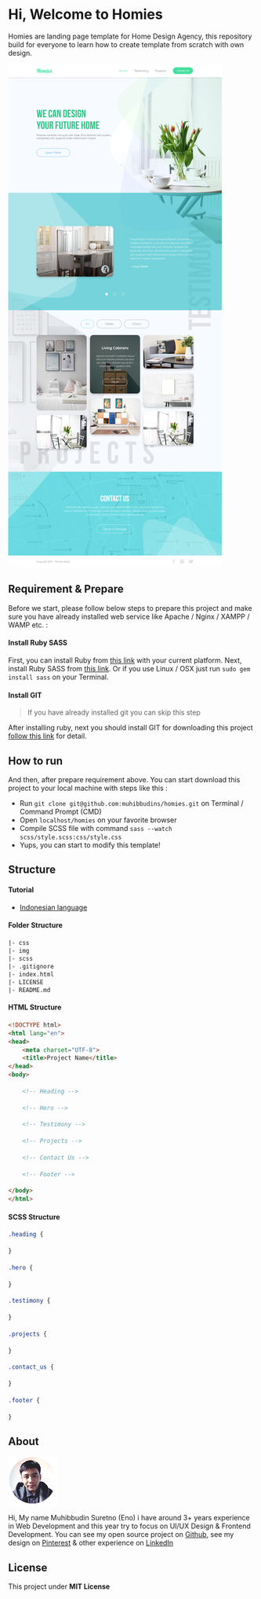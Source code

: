 # Hi, Welcome to Homies

Homies are landing page template for Home Design Agency, this repository build for everyone to learn how to create template from scratch with own design.

![Preview](/img/full.jpg)

## Requirement & Prepare

Before we start, please follow below steps to prepare this project and make sure you have already installed web service like Apache / Nginx / XAMPP / WAMP etc. :

#### Install Ruby SASS

First, you can install Ruby from [this link](https://www.ruby-lang.org/en/downloads/) with your current platform. Next, install Ruby SASS from [this link](http://sass-lang.com/install). Or if you use Linux / OSX just run `sudo gem install sass` on your Terminal.

#### Install GIT

> If you have already installed git you can skip this step

After installing ruby, next you should install GIT for downloading this project [follow this link](https://git-scm.com/book/en/v2/Getting-Started-Installing-Git) for detail.

## How to run

And then, after prepare requirement above. You can start download this project to your local machine with steps like this :

- Run `git clone git@github.com:muhibbudins/homies.git` on Terminal / Command Prompt (CMD)
- Open `localhost/homies` on your favorite browser
- Compile SCSS file with command `sass --watch scss/style.scss:css/style.css`
- Yups, you can start to modify this template!

## Structure

#### Tutorial

- [Indonesian language](https://muhibbudins.github.io/docs-homies/)

#### Folder Structure

```
|- css
|- img
|- scss
|- .gitignore
|- index.html
|- LICENSE
|- README.md
```

#### HTML Structure

```html
<!DOCTYPE html>
<html lang="en">
<head>
	<meta charset="UTF-8">
	<title>Project Name</title>
</head>
<body>
	
	<!-- Heading -->

	<!-- Hero -->

	<!-- Testimony -->

	<!-- Projects -->

	<!-- Contact Us -->

	<!-- Footer -->

</body>
</html>
```

#### SCSS Structure

```scss
.heading {
	
}

.hero {
	
}

.testimony {
	
}

.projects {
	
}

.contact_us {
	
}

.footer {
	
}
```

## About

![Muhibbudin Suretno](/img/photo.jpg)

Hi, My name Muhibbudin Suretno (Eno) i have around 3+ years experience in Web Development and this year try to focus on UI/UX Design & Frontend Development. You can see my open source project on [Github](https://github.com/muhibbudins), see my design on [Pinterest](https://id.pinterest.com/msuretno/portofolio-in-design/) & other experience on [LinkedIn](https://www.linkedin.com/in/muhibbudins/)

## License

This project under **MIT License**
